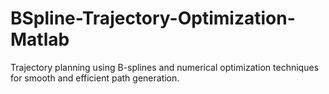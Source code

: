 # BSpline-Trajectory-Optimization-Matlab
Trajectory planning using B-splines and numerical optimization techniques for smooth and efficient path generation.
